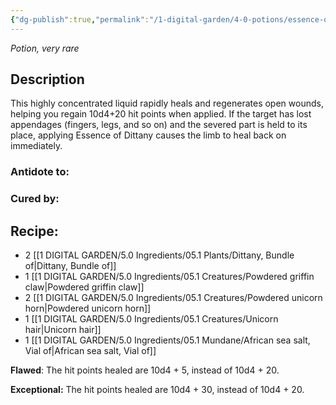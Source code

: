 ```yaml
---
{"dg-publish":true,"permalink":"/1-digital-garden/4-0-potions/essence-of-dittany/","tags":["#potion","extracurricular"]}
---
```


*Potion, very rare* 

## Description

This highly concentrated liquid rapidly heals and regenerates open wounds, helping you regain 10d4+20 hit points when applied. If the target has lost appendages (fingers, legs, and so on) and the severed part is held to its place, applying Essence of Dittany causes the
limb to heal back on immediately.

### Antidote to: 


### Cured by:


## Recipe:

- 2 [[1 DIGITAL GARDEN/5.0 Ingredients/05.1 Plants/Dittany, Bundle of\|Dittany, Bundle of]]
- 1 [[1 DIGITAL GARDEN/5.0 Ingredients/05.1 Creatures/Powdered griffin claw\|Powdered griffin claw]]
- 2 [[1 DIGITAL GARDEN/5.0 Ingredients/05.1 Creatures/Powdered unicorn horn\|Powdered unicorn horn]]
- 1 [[1 DIGITAL GARDEN/5.0 Ingredients/05.1 Creatures/Unicorn hair\|Unicorn hair]]
- 1 [[1 DIGITAL GARDEN/5.0 Ingredients/05.1 Mundane/African sea salt, Vial of\|African sea salt, Vial of]]

**Flawed**:
The hit points healed are 10d4 + 5, instead of 10d4 + 20.

**Exceptional:** 
The hit points healed are 10d4 + 30, instead of 10d4 + 20.